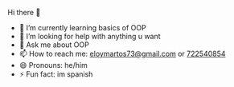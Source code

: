  Hi there 👋

- 🌱 I’m currently learning basics of OOP
- 🤔 I’m looking for help with anything u want
- 💬 Ask me about OOP
- 📫 How to reach me: <a href="mailto:eloymartos73@gmail.com">eloymartos73@gmail.com</a> or <a href="tel:+34722540854">722540854</a>
- 😄 Pronouns: he/him
- ⚡ Fun fact: im spanish
